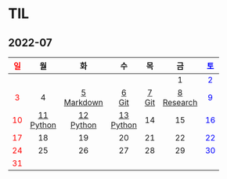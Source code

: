# TIL

## 2022-07
| <span style="color: red">일</span> |                 월                  |                       화                        |                  수                  |             목             |                    금                    | <span style="color: blue">토</span> |
| :--------------------------------: | :---------------------------------: | :---------------------------------------------: | :----------------------------------: | :------------------------: | :--------------------------------------: | :---------------------------------: |
|                                    |                                     |                                                 |                                      |                            |                    1                     | <span style="color: blue">2</span>  |
| <span style="color: red">3</span>  |                  4                  | [5<br/>Markdown](./Markdown/마크다운%20문법.md) |      [6<br/>Git](./Git/Git.md)       | [7<br/>Git](./Git/Git2.md) | [8<br/>Research](./Research/research.md) | <span style="color: blue">9</span>  |
| <span style="color: red">10</span> | [11<br/>Python](./Python/Python.md) |      [12<br/>Python](./Python/Python2.md)       | [13<br/>Python](./Python/Python3.md) |             14             |                    15                    | <span style="color: blue">16</span> |
| <span style="color: red">17</span> |                 18                  |                       19                        |                  20                  |             21             |                    22                    | <span style="color: blue">22</span> |
| <span style="color: red">24</span> |                 25                  |                       26                        |                  27                  |             28             |                    29                    | <span style="color: blue">30</span> |
| <span style="color: red">31</span> |                                     |                                                 |                                      |                            |                                          |                                     |

